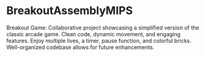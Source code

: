 # BreakoutAssemblyMIPS
Breakout Game: Collaborative project showcasing a simplified version of the classic arcade game. Clean code, dynamic movement, and engaging features. Enjoy multiple lives, a timer, pause function, and colorful bricks. Well-organized codebase allows for future enhancements.
